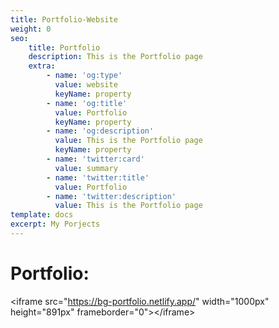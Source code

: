 ```yaml
---
title: Portfolio-Website
weight: 0
seo:
    title: Portfolio
    description: This is the Portfolio page
    extra:
        - name: 'og:type'
          value: website
          keyName: property
        - name: 'og:title'
          value: Portfolio
          keyName: property
        - name: 'og:description'
          value: This is the Portfolio page
          keyName: property
        - name: 'twitter:card'
          value: summary
        - name: 'twitter:title'
          value: Portfolio
        - name: 'twitter:description'
          value: This is the Portfolio page
template: docs
excerpt: My Porjects
---
```


# Portfolio:

\<iframe src="https://bg-portfolio.netlify.app/" width="1000px" height="891px" frameborder="0">\</iframe>
